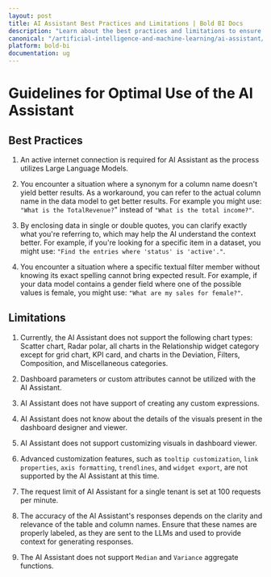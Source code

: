 ```yaml
---
layout: post
title: AI Assistant Best Practices and Limitations | Bold BI Docs
description: "Learn about the best practices and limitations to ensure seamless use of the AI Assistant in Bold BI, enhancing your data visualization experience."
canonical: "/artificial-intelligence-and-machine-learning/ai-assistant/best-practices-and-limitations/"
platform: bold-bi
documentation: ug
---
```


# Guidelines for Optimal Use of the AI Assistant

## Best Practices
 
1. An active internet connection is required for AI Assistant as the process utilizes Large Language Models.
 
2. You encounter a situation where a synonym for a column name doesn't yield better results. As a workaround, you can refer to the actual column name in the data model to get better results. For example you might use: `"What is the TotalRevenue?`" instead of `"What is the total income?"`.
 
3. By enclosing data in single or double quotes, you can clarify exactly what you're referring to, which may help the AI understand the context better. For example, if you're looking for a specific item in a dataset, you might use: `"Find the entries where 'status' is 'active'."`.
 
4. You encounter a situation where a specific textual filter member without knowing its exact spelling cannot bring expected result. For example, if your data model contains a gender field where one of the possible values is female, you might use: `"What are my sales for female?"`.
 
## Limitations
 
1. Currently, the AI Assistant does not support the following chart types: Scatter chart, Radar polar, all charts in the Relationship widget category except for grid chart, KPI card, and charts in the Deviation, Filters, Composition, and Miscellaneous categories.
 
2. Dashboard parameters or custom attributes cannot be utilized with the AI Assistant.
 
3. AI Assistant does not have support of creating any custom expressions.
 
4. AI Assistant does not know about the details of the visuals present in the dashboard designer and viewer.
 
5. AI Assistant does not support customizing visuals in dashboard viewer.
 
6. Advanced customization features, such as `tooltip customization`, `link properties`, `axis formatting`, `trendlines`, and `widget export`, are not supported by the AI Assistant at this time.

7. The request limit of AI Assistant for a single tenant is set at 100 requests per minute.

8. The accuracy of the AI Assistant's responses depends on the clarity and relevance of the table and column names. Ensure that these names are properly labeled, as they are sent to the LLMs and used to provide context for generating responses.

9. The AI Assistant does not support `Median` and  `Variance` aggregate functions.